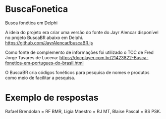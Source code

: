 # BuscaFonetica
Busca fonética em Delphi

A ideia do projeto era criar uma versão do fonte do Jayr Alencar disponível no projeto BuscaBR abaixo em Delphi.
https://github.com/JayrAlencar/buscaBR.js

Como fonte de complemento de informações foi utilizado o TCC de Fred Jorge Tavares de Lucena:
https://docplayer.com.br/21423822-Busca-fonetica-em-portugues-do-brasil.html

O BuscaBR cria códigos fonéticos para pesquisa de nomes e produtos como meio de facilitar a pesquisa.

# Exemplo de respostas

Rafael Brendolan = RF BMR, Ligia Maestro = RJ MT, Blaise Pascal = BS PSK.
